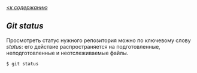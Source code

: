*[<к содержанию](./readeaboutgit.md)*

## ***Git status***

Просмотреть статус нужного репозитория можно по ключевому слову *status*: его действие распространяется на подготовленные, неподготовленные и неотслеживаемые файлы.

``````
$ git status
``````
